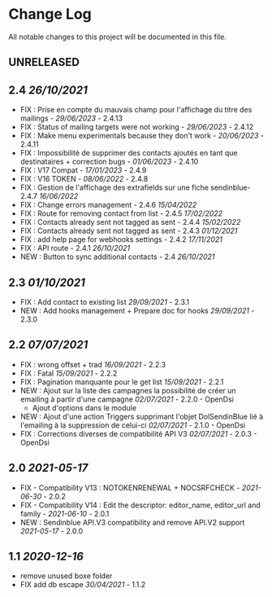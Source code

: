 # Change Log
All notable changes to this project will be documented in this file.

## UNRELEASED

## 2.4 *26/10/2021*
- FIX : Prise en compte du mauvais champ pour l'affichage du titre des mailings - *29/06/2023* - 2.4.13
- FIX : Status of mailing targets were not working - *29/06/2023* - 2.4.12
- FIX : Make menu experimentals because they don't work - *20/06/2023* - 2.4.11
- FIX : Impossibilité de supprimer des contacts ajoutés en tant que destinataires + correction bugs - *01/06/2023* - 2.4.10
- FIX : V17 Compat - *17/01/2023* - 2.4.9
- FIX : V16 TOKEN - *08/06/2022* - 2.4.8
- FIX : Gestion de l'affichage des extrafields sur une fiche sendinblue- 2.4.7 *16/06/2022*
- FIX : Change errors management - 2.4.6 *15/04/2022*
- FIX : Route for removing contact from list - 2.4.5 *17/02/2022*
- FIX : Contacts already sent not tagged as sent - 2.4.4 *15/02/2022*
- FIX : Contacts already sent not tagged as sent - 2.4.3 *01/12/2021*
- FIX : add help page for webhooks settings - 2.4.2 *17/11/2021* 
- FIX : API route - 2.4.1 *26/10/2021*
- NEW : Button to sync additional contacts  - 2.4 *26/10/2021*

## 2.3 *01/10/2021*

- FIX : Add contact to existing list *29/09/2021* - 2.3.1
- NEW : Add hooks management + Prepare doc for hooks *29/09/2021* - 2.3.0

## 2.2 *07/07/2021*

- FIX : wrong offset + trad *16/09/2021* - 2.2.3
- FIX : Fatal *15/09/2021* - 2.2.2
- FIX : Pagination manquante pour le get list *15/09/2021* - 2.2.1
- NEW : Ajout sur la liste des campagnes la possibilité de créer un emailing à partir d'une campagne *02/07/2021* - 2.2.0 - OpenDsi  
  + Ajout d'options dans le module
- NEW : Ajout d'une action Triggers supprimant l'objet DolSendinBlue lié à l'emailing à la suppression de celui-ci *02/07/2021* - 2.1.0 - OpenDsi  
- FIX : Corrections diverses de compatibilité API V3 *02/07/2021* - 2.0.3 - OpenDsi  

## 2.0 *2021-05-17*

- FIX - Compatibility V13 : NOTOKENRENEWAL + NOCSRFCHECK - *2021-06-30* - 2.0.2
- FIX - Compatibility V14 : Edit the descriptor: editor_name, editor_url and family - *2021-06-10* - 2.0.1
- NEW : Sendinblue API.V3 compatibility and remove API.V2 support *2021-05-17* - 2.0.0

## 1.1 *2020-12-16*

- remove unused boxe folder  
- FIX add db escape *30/04/2021* - 1.1.2
